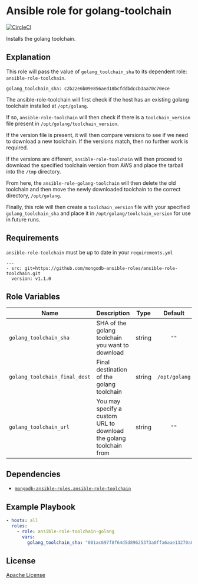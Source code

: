 Ansible role for golang-toolchain
=================================

[![CircleCI](https://img.shields.io/circleci/build/github/mongodb-ansible-roles/ansible-role-golang-toolchain/master?style=flat-square)](https://circleci.com/gh/mongodb-ansible-roles/ansible-role-golang-toolchain)

Installs the golang toolchain.

Explanation
-----------
This role will pass the value of `golang_toolchain_sha` to its dependent role: `ansible-role-toolchain`.

    golang_toolchain_sha: c2b22e6b09e856aed18bcfddbdccb3aa70c70ece

The ansible-role-toolchain will first check if the host has an existing golang toolchain installed at `/opt/golang`.

If so, `ansible-role-toolchain` will then check if there is a `toolchain_version` file present in `/opt/golang/toolchain_version`.

If the version file is present, it will then compare versions to see if we need to download a new toolchain. If the versions match, then no further work is required.

If the versions are different, `ansible-role-toolchain` will then proceed to download the specified toolchain version from AWS and place the tarball into the `/tmp` directory.

From here, the `ansible-role-golang-toolchain` will then delete the old toolchain and then move the newly downloaded toolchain to the correct directory, `/opt/golang`.

Finally, this role will then create a `toolchain_version` file with your specified `golang_toolchain_sha` and place it in `/opt/golang/toolchain_version` for use in future runs.

Requirements
------------

`ansible-role-toolchain` must be up to date in your `requirements.yml`

    ---
    - src: git+https://github.com/mongodb-ansible-roles/ansible-role-toolchain.git
      version: v1.1.0

Role Variables
--------------

| Name | Description | Type | Default | Required |
|------|-------------|:----:|:-------:|:--------:|
| `golang_toolchain_sha` | SHA of the golang toolchain you want to download | string | `""` | yes |
| `golang_toolchain_final_dest` | Final destination of the golang toolchain | string | `/opt/golang` | yes |
| `golang_toolchain_url` | You may specify a custom URL to download the golang toolchain from | string | `""` | no |

Dependencies
------------

- [`mongodb-ansible-roles.ansible-role-toolchain`](https://github.com/mongodb-ansible-roles/ansible-role-toolchain)

Example Playbook
----------------

```yaml
- hosts: all
  roles:
    - role: ansible-role-toolchain-golang
      vars:
        golang_toolchain_sha: "001ac697f8f64d5d89625373a0ffa6aae13270a8"
```

License
-------

[Apache License](LICENSE)

